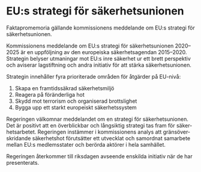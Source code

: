 # EU:s strategi för säker­hets­unionen

Faktapromemoria gällande kom­missionens med­delande om EU:s strategi för säker­hets­unionen.

Kommissionens med­delande om EU:s strategi för säker­hets­unionen 2020–2025 är en upp­följ­ning av den europeiska säker­hets­agendan 2015–2020\. Strategin belyser utma­ningar mot EU:s inre säker­het ur ett brett per­spektiv och avi­serar lag­stift­ning och andra initiativ för att stärka säker­hets­unionen.

Strategin inne­håller fyra priori­terade områden för åtgärder på EU\-nivå:

1. Skapa en fram­tids­säkrad säker­hets­miljö
2. Reagera på förän­derliga hot
3. Skydd mot terrorism och organi­serad brotts­lighet
4. Bygga upp ett starkt euro­peiskt säkerhets­system

Regeringen välkomnar med­delandet om en strategi för säker­hets­unionen. Det är positivt att en över­blick­bar och lång­siktig strategi tas fram för säker­hets­arbetet. Regeringen instäm­mer i kom­missionens analys att gräns­över­skridande säker­hets­hot förut­sätter ett utveck­lat och sam­ordnat sam­arbete mellan EU:s medlems­stater och berörda aktörer i hela sam­hället.

Regeringen åter­kommer till riks­dagen avseende enskilda initiativ när de har presen­terats.

